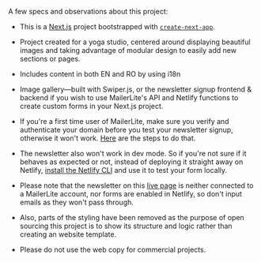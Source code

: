 A few specs and observations about this project:

 - This is a [Next.js](https://nextjs.org/) project bootstrapped with [`create-next-app`](https://github.com/vercel/next.js/tree/canary/packages/create-next-app).

 - Project created for a yoga studio, centered around displaying beautiful images and taking advantage of modular design to easily add new sections or pages.
   
 - Includes content in both EN and RO by using i18n 

 - Image gallery—built with Swiper.js, or the newsletter signup frontend & backend if you wish to use MailerLite's API and Netlify functions to create custom forms in your Next.js project. 

 - If you're a first time user of MailerLite, make sure you verify and authenticate your domain before you test your newsletter signup, otherwise it won't work. [Here](https://www.mailerlite.com/help/how-to-verify-and-authenticate-your-domain) are the steps to do that.
 
 - The newsletter also won't work in dev mode. So if you're not sure if it behaves as expected or not, instead of deploying it straight away on Netlify, [install the Netlify CLI](https://www.netlify.com/blog/2021/12/12/how-to-test-serverless-functions-locally/) and use it to test your form locally. 

 - Please note that the newsletter on this [live page](https://awakenyogastudio.netlify.app/) is neither connected to a MailerLite account, nor forms are enabled in Netlify, so don't input emails as they won't pass through. 

 - Also, parts of the styling have been removed as the purpose of open sourcing this project is to show its structure and logic rather than creating an website template.
   
 - Please do not use the web copy for commercial projects.

